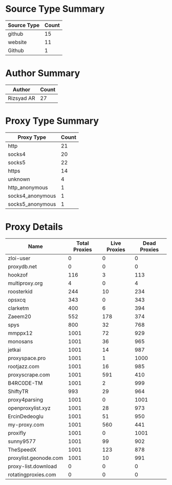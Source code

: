 # Source Type Summary

| Source Type | Count |
|-------------|-------|
| github | 15 |
| website | 11 |
| Github | 1 |


# Author Summary

| Author | Count |
|--------|-------|
| Rizsyad AR | 27 |


# Proxy Type Summary

| Proxy Type | Count |
|------------|-------|
| http | 21 |
| socks4 | 20 |
| socks5 | 22 |
| https | 14 |
| unknown | 4 |
| http_anonymous | 1 |
| socks4_anonymous | 1 |
| socks5_anonymous | 1 |


# Proxy Details

| Name | Total Proxies | Live Proxies | Dead Proxies |
|------|---------------|--------------|---------------|
| zloi-user | 0 | 0 | 0 |
| proxydb.net | 0 | 0 | 0 |
| hookzof | 116 | 3 | 113 |
| multiproxy.org | 4 | 0 | 4 |
| roosterkid | 244 | 10 | 234 |
| opsxcq | 343 | 0 | 343 |
| clarketm | 400 | 6 | 394 |
| Zaeem20 | 552 | 178 | 374 |
| spys | 800 | 32 | 768 |
| mmppx12 | 1001 | 72 | 929 |
| monosans | 1001 | 36 | 965 |
| jetkai | 1001 | 14 | 987 |
| proxyspace.pro | 1001 | 1 | 1000 |
| rootjazz.com | 1001 | 16 | 985 |
| proxyscrape.com | 1001 | 591 | 410 |
| B4RC0DE-TM | 1001 | 2 | 999 |
| ShiftyTR | 993 | 29 | 964 |
| proxy4parsing | 1001 | 0 | 1001 |
| openproxylist.xyz | 1001 | 28 | 973 |
| ErcinDedeoglu | 1001 | 51 | 950 |
| my-proxy.com | 1001 | 560 | 441 |
| proxifly | 1001 | 0 | 1001 |
| sunny9577 | 1001 | 99 | 902 |
| TheSpeedX | 1001 | 123 | 878 |
| proxylist.geonode.com | 1001 | 10 | 991 |
| proxy-list.download | 0 | 0 | 0 |
| rotatingproxies.com | 0 | 0 | 0 |
